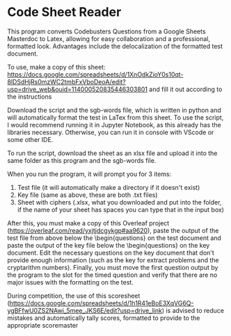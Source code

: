 # Code Sheet Reader
This program converts Codebusters Questions from a Google Sheets Masterdoc to Latex, allowing for easy collaboration and a professional, formatted look. Advantages include the delocalization of the formatted test document.

To use, make a copy of this sheet: https://docs.google.com/spreadsheets/d/1XnOdkZioY0s10qt-8lDSdHjRs0mzWC2tmbFxVboDeoA/edit?usp=drive_web&ouid=114000520835446303801 and fill it out according to the instructions

Download the script and the sgb-words file, which is written in python and will automatically format the test in LaTex from this sheet. To use the script, I would recommend running it in Jupyter Notebook, as this already has the libraries necessary. Otherwise, you can run it in console with VScode or some other IDE. 

To run the script, download the sheet as an xlsx file and upload it into the same folder as this program and the sgb-words file.

When you run the program, it will prompt you for 3 items:

1. Test file (it will automatically make a directory if it doesn't exist)
2. Key file (same as above, these are both .txt files)
3. Sheet with ciphers (.xlsx, what you downloaded and put into the folder, if the name of your sheet has spaces you can type that in the input box)

After this, you must make a copy of this Overleaf project (https://overleaf.com/read/yxjtjdcgykgp#aa9620), paste the output of the test file from above below the \begin{questions} on the test document and paste the output of the key file below the \begin{questions} on the key document. Edit the necessary questions on the key document that don't provide enough information (such as the key for extract problems and the cryptarithm numbers). Finally, you must move the first question output by the program to the slot for the timed question and verify that there are no major issues with the formatting on the test.					 				

During competition, the use of this scoresheet (https://docs.google.com/spreadsheets/d/1h1R41eBoE3XqVG6Q-ygBFfwU0ZS2NAwi_5mee_JKS6E/edit?usp=drive_link) is advised to reduce mistakes and automatically tally scores, formatted to provide to the appropriate scoremaster
